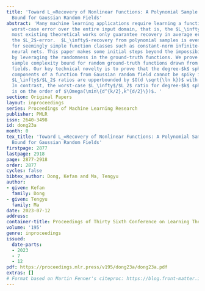 ```yaml
---
title: 'Toward L_∞Recovery of Nonlinear Functions: A Polynomial Sample Complexity
  Bound for Gaussian Random Fields'
abstract: 'Many machine learning applications require learning a function with a small
  worst-case error over the entire input domain, that is, the $L_\infty$-error, whereas
  most existing theoretical works only guarantee recovery in average errors such as
  the $L_2$-error.  $L_\infty$-recovery from polynomial samples is even impossible
  for seemingly simple function classes such as constant-norm infinite-width two-layer
  neural nets. This paper makes some initial steps beyond the impossibility results
  by leveraging the randomness in the ground-truth functions. We prove a polynomial
  sample complexity bound for random ground-truth functions drawn from Gaussian random
  fields. Our key technical novelty is to prove that the degree-$k$ spherical harmonics
  components of a function from Gaussian random field cannot be spiky in that their
  $L_\infty$/$L_2$ ratios are upperbounded by $O(d \sqrt{\ln k})$ with high probability.
  In contrast, the worst-case $L_\infty$/$L_2$ ratio for degree-$k$ spherical harmonics
  is on the order of $\Omega(\min\{d^{k/2},k^{d/2}\})$. '
section: Original Papers
layout: inproceedings
series: Proceedings of Machine Learning Research
publisher: PMLR
issn: 2640-3498
id: dong23a
month: 0
tex_title: 'Toward L_∞Recovery of Nonlinear Functions: A Polynomial Sample Complexity
  Bound for Gaussian Random Fields'
firstpage: 2877
lastpage: 2918
page: 2877-2918
order: 2877
cycles: false
bibtex_author: Dong, Kefan and Ma, Tengyu
author:
- given: Kefan
  family: Dong
- given: Tengyu
  family: Ma
date: 2023-07-12
address: 
container-title: Proceedings of Thirty Sixth Conference on Learning Theory
volume: '195'
genre: inproceedings
issued:
  date-parts:
  - 2023
  - 7
  - 12
pdf: https://proceedings.mlr.press/v195/dong23a/dong23a.pdf
extras: []
# Format based on Martin Fenner's citeproc: https://blog.front-matter.io/posts/citeproc-yaml-for-bibliographies/
---
```

